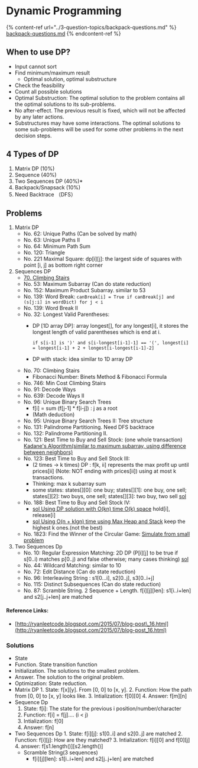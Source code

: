 # Dynamic Programming

{% content-ref url="../3-question-topics/backpack-questions.md" %}
[backpack-questions.md](../3-question-topics/backpack-questions.md)
{% endcontent-ref %}

## When to use DP?

* Input cannot sort
* Find minimum/maximum result
  * Optimal solution, optimal substructure
* Check the feasibility
* Count all possible solutions
* Optimal Substruction: The optimal solution to the problem contains all the optimal solutions to its sub-problems.
* No after-effect. The previous result is fixed, which will not be affected by any later actions.
* Substructures may have some interactions. The optimal solutions to some sub-problems will be used for some other problems in the next decision steps.

## 4 Types of DP

1. Matrix DP (10%)
2. Sequence (40%)
3. Two Sequences DP (40%)\*
4. Backpack/Snapsack (10%)
5. Need Backtrace （DFS）



## Problems

1. Matrix DP
   * No.  62: Unique Paths (Can be solved by math)
   * No.  63: Unique Paths II
   * No.  64: Minimum Path Sum
   * No. 120: Triangle
   * No. 221 Maximal Square: dp\[i]\[j]: the largest side of squares with point \[i, j] as bottom right corner
2. Sequences DP
   * [70. Climbing Stairs](https://leetcode.com/problems/climbing-stairs/)&#x20;
   * No.  53: Maximum Subarray  (Can do state reduction)
   * No. 152: Maximum Product Subarray. similar to 53
   * No. 139: Word Break: `canBreak[i] = True if canBreak[j] and (s[j:i] in wordDict) for j < i`
   * No. 139: Word Break II
   * No.  32: Longest Valid Parentheses:
     *   DP \[1D array DP]: array longest\[], for any longest\[i], it stores the longest length of valid parentheses which is end at i.

         `if s[i-1] is ')' and s[i-longest[i-1]-1] == '(', longest[i] = longest[i-1] + 2 + longest[i-longest[i-1]-2]`
     * DP with stack: idea similar to 1D array DP
   * No.  70: Climbing Stairs
     * Fibonacci Number: Binets Method & Fibonacci Formula
   * No. 746: Min Cost Climbing Stairs
   * No.  91: Decode Ways
   * No. 639: Decode Ways II
   * No.  96: Unique Binary Search Trees
     * f\[i] = sum (f\[j-1] \* f\[i-j]) : j as a root
     * (Math deduction)
   * No.  95: Unique Binary Search Trees II: Tree structure
   * No. 131: Palindrome Partitioning. Need DFS backtrace
   * No. 132: Palindrome Partitioning II.
   * No. 121: Best Time to Buy and Sell Stock: (one whole transaction) [Kadane's Algorithm(similar to maximum subarray, using difference between neighbors)](https://discuss.leetcode.com/topic/19853/kadane-s-algorithm-since-no-one-has-mentioned-about-this-so-far-in-case-if-interviewer-twists-the-input)
   * No. 123: Best Time to Buy and Sell Stock III:
     * (2 times -> k times) DP : f\[k, ii] represents the max profit up until prices\[ii] (Note: NOT ending with prices\[ii]) using at most k transactions.
     * Thinking: max k subarray sum
     * some states: states\[]\[0]: one buy; states\[]\[1]: one buy, one sell; states\[]\[2]: two buys, one sell; states\[]\[3]: two buy, two sell [sol](https://discuss.leetcode.com/topic/19750/my-c-solution-o-n-time-o-1-space-8ms)
   * No. 188: Best Time to Buy and Sell Stock IV:
     * [sol Using DP solution with O(kn) time O(k) space](https://discuss.leetcode.com/topic/12250/share-my-c-dp-solution-with-o-kn-time-o-k-space-10ms) hold\[i], release\[i]
     * [sol Using O(n + klgn) time using Max Heap and Stack](https://discuss.leetcode.com/topic/9522/c-solution-with-o-n-klgn-time-using-max-heap-and-stack) keep the highest k ones.(not the best)
   * No. 1823: Find the Winner of the Circular Game: [Simulate from small problem](https://leetcode.com/problems/find-the-winner-of-the-circular-game/solutions/5438619/rust-elixir-bottom-up-dp-for-follow-up/)
3. Two Sequences Dp
   * No.  10: Regular Expression Matching: 2D DP (P\[i]\[j] to be true if s\[0..i) matches p\[0..j) and false otherwise; many cases thinking) [sol](https://discuss.leetcode.com/topic/17852/9-lines-16ms-c-dp-solutions-with-explanations)
   * No.  44: Wildcard Matching: similar to 10
   * No.  72: Edit Distance (Can do state reduction)
   * No.  96: Interleaving String : s1\[0...i], s2\[0..j], s3\[0..i+j]
   * No. 115: Distinct Subsequences (Can do state reduction)
   * No. 87: Scramble String. 2 Sequence + Length. f\[i]\[j]\[len]: s1\[i..i+len] and s2\[j..j+len] are matched

#### Reference Links:

* [http://ryanleetcode.blogspot.com/2015/07/blog-post\_16.html](http://ryanleetcode.blogspot.com/2015/07/blog-post_16.html)

### Solutions

* State
* Function. State transition function
* Initialization. The solutions to the smallest problem.
* Answer. The solution to the original problem.
* Optimization: State reduction.
* Matrix DP 1. State: f\[x]\[y]. From \[0, 0] to \[x, y]. 2. Function: How the path from \[0, 0] to \[x, y] looks like. 3. Intialization: f\[0]\[0] 4. Answer: f\[m]\[n]
* Sequence Dp
  1. State: f\[i]: The state for the previous i position/number/character
  2. Function: f\[i] = f\[j].... (i < j)
  3. Intialization: f\[0]
  4. Answer: f\[n]
* Two Sequences Dp 1. State: f\[i]\[j]: s1\[0..i] and s2\[0..j] are matched 2. Function: f\[i]\[j]: How are they matched? 3. Intialization: f\[i]\[0] and f\[0]\[j] 4. answer: f\[s1.length()]\[s2.length()]
  * Scramble String(3 sequences)
    * f\[i]\[j]\[len]: s1\[i..i+len] and s2\[j..j+len] are matched
